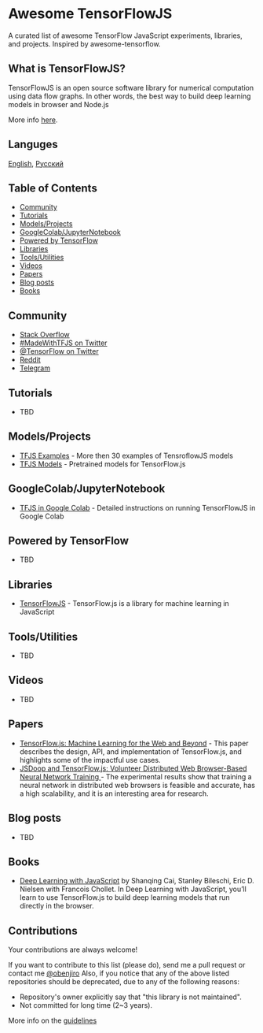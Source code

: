 # Awesome TensorFlowJS

A curated list of awesome TensorFlow JavaScript experiments, libraries, and projects. Inspired by awesome-tensorflow.

## What is TensorFlowJS?

TensorFlowJS is an open source software library for numerical computation using data flow graphs. In other words, the best way to build deep learning models in browser and Node.js

More info [here](https://www.tensorflow.org/js).

## Languges

[English](https://github.com/obenjiro/awesome-tensorflowjs/README.md), 
[Русский](https://github.com/obenjiro/awesome-tensorflowjs/README.ru.md)

## Table of Contents

<!-- MarkdownTOC depth=4 -->
- [Community](#community)
- [Tutorials](#github-tutorials)
- [Models/Projects](#github-projects)
- [GoogleColab/JupyterNotebook](#google-colab-jupyter)
- [Powered by TensorFlow](#github-powered-by)
- [Libraries](#libraries)
- [Tools/Utilities](#tools-utils)
- [Videos](#video)
- [Papers](#papers)
- [Blog posts](#blogs)
- [Books](#books)

<!-- /MarkdownTOC -->

<a name="community" />

## Community

* [Stack Overflow](https://stackoverflow.com/questions/tagged/tensorflow.js)
* [#MadeWithTFJS on Twitter](https://twitter.com/search?q=%23MadeWithTFJS)
* [@TensorFlow on Twitter](https://twitter.com/tensorflow)
* [Reddit](https://www.reddit.com/r/TensorFlowJS)
* [Telegram](https://t.me/tensorflow_js)


<a name="github-tutorials" />

## Tutorials

* TBD

<a name="github-projects" />

## Models/Projects

* [TFJS Examples](https://github.com/tensorflow/tfjs-examples) - More then 30 examples of TensroflowJS models
* [TFJS Models](
https://github.com/tensorflow/tfjs-models) - Pretrained models for TensorFlow.js 

<a name="google-colab-jupyter" />

## GoogleColab/JupyterNotebook

* [TFJS in Google Colab](https://dev.to/obenjiro/silence-of-the-fans-part-1-javascript-quickstart-5f3m) - Detailed instructions on running TensorFlowJS in Google Colab

## Powered by TensorFlow

* TBD

<a name="libraries" />

## Libraries

* [TensorFlowJS](https://github.com/tensorflow/tfjs) - TensorFlow.js is a library for machine learning in JavaScript

<a name="tools-utils" />

## Tools/Utilities

* TBD

<a name="video" />

## Videos

* TBD

<a name="papers" />

## Papers

* [
TensorFlow.js: Machine Learning for the Web and Beyond](https://arxiv.org/abs/1901.05350) - This paper describes the design, API, and implementation of TensorFlow.js, and highlights some of the impactful use cases.
* [JSDoop and TensorFlow.js: Volunteer Distributed Web Browser-Based Neural Network Training
](https://arxiv.org/abs/1910.07402) - The experimental results show that training a neural network in distributed web browsers is feasible and accurate, has a high scalability, and it is an interesting area for research.

<a name="blogs" />

## Blog posts

* TBD

<a name="books" />

## Books

* [Deep Learning with JavaScript](https://www.manning.com/books/deep-learning-with-javascript) by Shanqing Cai, Stanley Bileschi, Eric D. Nielsen with Francois Chollet. In Deep Learning with JavaScript, you’ll learn to use TensorFlow.js to build deep learning models that run directly in the browser.


<a name="contributions" />

## Contributions

Your contributions are always welcome!

If you want to contribute to this list (please do), send me a pull request or contact me [@obenjiro](https://twitter.com/obenjiro)
Also, if you notice that any of the above listed repositories should be deprecated, due to any of the following reasons:

* Repository's owner explicitly say that "this library is not maintained".
* Not committed for long time (2~3 years).

More info on the [guidelines](https://github.com/obenjiro/awesome-tensorflow/blob/master/contributing.md)
